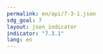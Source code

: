 ```yaml
---
permalink: en/api/7-3-1.json
sdg_goal: 7
layout: json_indicator
indicator: "7.3.1"
lang: en
---
```

